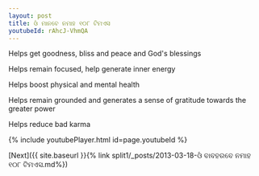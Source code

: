 ```yaml
---
layout: post
title: ଓଁ ମାନବେ ନମାହ ୧୦୮ ଟିମଏସ
youtubeId: rAhcJ-VhmQA
---
```

 
 
Helps get goodness, bliss and peace and God's blessings
 
Helps remain focused, help generate inner energy 
 
Helps boost physical and mental health 
 
Helps remain grounded and generates a sense of gratitude towards the greater power 
 
Helps reduce bad karma
 
 
 
 


{% include youtubePlayer.html id=page.youtubeId %}
 
[Next]({{ site.baseurl }}{% link  split1/_posts/2013-03-18-ଓଁ ବାବହରବେ ନମାହ ୧୦୮ ଟିମଏସ.md%})
 
